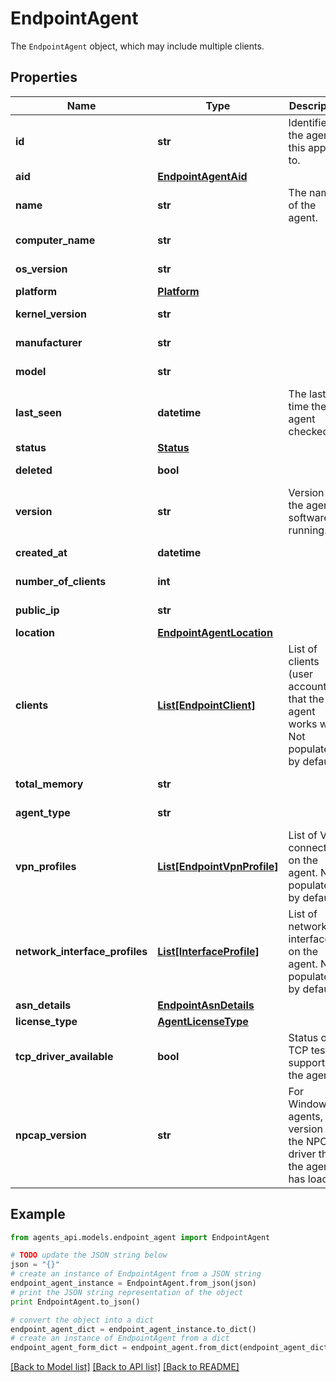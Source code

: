 # EndpointAgent

The `EndpointAgent` object, which may include multiple clients.

## Properties
Name | Type | Description | Notes
------------ | ------------- | ------------- | -------------
**id** | **str** | Identifier of the agent this applies to. | [optional] [readonly] 
**aid** | [**EndpointAgentAid**](EndpointAgentAid.md) |  | [optional] 
**name** | **str** | The name of the agent. | [optional] 
**computer_name** | **str** |  | [optional] [readonly] 
**os_version** | **str** |  | [optional] [readonly] 
**platform** | [**Platform**](Platform.md) |  | [optional] 
**kernel_version** | **str** |  | [optional] [readonly] 
**manufacturer** | **str** |  | [optional] [readonly] 
**model** | **str** |  | [optional] [readonly] 
**last_seen** | **datetime** | The last time the agent checked-in. | [optional] [readonly] 
**status** | [**Status**](Status.md) |  | [optional] 
**deleted** | **bool** |  | [optional] [readonly] 
**version** | **str** | Version of the agent software running. | [optional] [readonly] 
**created_at** | **datetime** |  | [optional] [readonly] 
**number_of_clients** | **int** |  | [optional] [readonly] 
**public_ip** | **str** |  | [optional] [readonly] 
**location** | [**EndpointAgentLocation**](EndpointAgentLocation.md) |  | [optional] 
**clients** | [**List[EndpointClient]**](EndpointClient.md) | List of clients (user accounts) that the agent works with. Not populated by default.  | [optional] [readonly] 
**total_memory** | **str** |  | [optional] [readonly] 
**agent_type** | **str** |  | [optional] [readonly] 
**vpn_profiles** | [**List[EndpointVpnProfile]**](EndpointVpnProfile.md) | List of VPN connections on the agent. Not populated by default.  | [optional] [readonly] 
**network_interface_profiles** | [**List[InterfaceProfile]**](InterfaceProfile.md) | List of network interfaces on the agent. Not populated by default.  | [optional] [readonly] 
**asn_details** | [**EndpointAsnDetails**](EndpointAsnDetails.md) |  | [optional] 
**license_type** | [**AgentLicenseType**](AgentLicenseType.md) |  | [optional] 
**tcp_driver_available** | **bool** | Status of TCP test support on the agent. | [optional] [readonly] 
**npcap_version** | **str** | For Windows agents, the version of the NPCAP driver that the agent has loaded. | [optional] [readonly] 

## Example

```python
from agents_api.models.endpoint_agent import EndpointAgent

# TODO update the JSON string below
json = "{}"
# create an instance of EndpointAgent from a JSON string
endpoint_agent_instance = EndpointAgent.from_json(json)
# print the JSON string representation of the object
print EndpointAgent.to_json()

# convert the object into a dict
endpoint_agent_dict = endpoint_agent_instance.to_dict()
# create an instance of EndpointAgent from a dict
endpoint_agent_form_dict = endpoint_agent.from_dict(endpoint_agent_dict)
```
[[Back to Model list]](../README.md#documentation-for-models) [[Back to API list]](../README.md#documentation-for-api-endpoints) [[Back to README]](../README.md)


